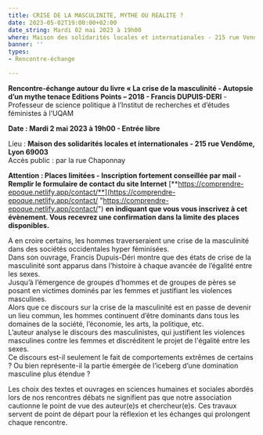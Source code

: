 ```yaml
---
title: CRISE DE LA MASCULINITE, MYTHE OU REALITE ?
date: 2023-05-02T19:00:00+02:00
date_string: Mardi 02 mai 2023 à 19h00
where: Maison des solidarités locales et internationales - 215 rue Vendôme, Lyon 69003
banner: ''
types:
- Rencontre-échange

---
```

**Rencontre-échange autour du livre « La crise de la masculinité - Autopsie d’un mythe tenace Editions Points – 2018 - Francis DUPUIS-DERI** - Professeur de science politique à l’Institut de recherches et d’études féministes à l’UQAM  
  
**Date : Mardi 2 mai 2023 à 19h00 - Entrée libre**  
  
Lieu : **Maison des solidarités locales et internationales - 215 rue Vendôme, Lyon 69003**  
 Accès public : par la rue Chaponnay  
  
**Attention : Places limitées - Inscription fortement conseillée par mail - Remplir le formulaire de contact du site Internet** [**https://comprendre-epoque.netlify.app/contact/**](https://comprendre-epoque.netlify.app/contact/ "https://comprendre-epoque.netlify.app/contact/") **en indiquant que vous vous inscrivez à cet évènement. Vous recevrez une confirmation dans la limite des places disponibles.**   
  
A en croire certains, les hommes traverseraient une crise de la masculinité dans des sociétés occidentales hyper féminisées.   
Dans son ouvrage, Francis Dupuis-Déri montre que des états de crise de la masculinité sont apparus dans l’histoire à chaque avancée de l’égalité entre les sexes.   
Jusqu’à l’émergence de groupes d’hommes et de groupes de pères se posant en victimes dominés par les femmes et justifiant les violences masculines.  
Alors que ce discours sur la crise de la masculinité est en passe de devenir un lieu commun, les hommes continuent d’être dominants dans tous les domaines de la société, l’économie, les arts, la politique, etc.  
L’auteur analyse le discours des masculinistes, qui justifient les violences masculines contre les femmes et discréditent le projet de l'égalité entre les sexes.  
Ce discours est-il seulement le fait de comportements extrêmes de certains ? Ou bien représente-il la partie émergée de l’iceberg d’une domination masculine plus étendue ?  
  
Les choix des textes et ouvrages en sciences humaines et sociales abordés lors de nos rencontres débats ne signifient pas que notre association cautionne le point de vue des auteur(e)s et chercheur(e)s. Ces travaux servent de point de départ pour la réflexion et les échanges qui prolongent chaque rencontre.